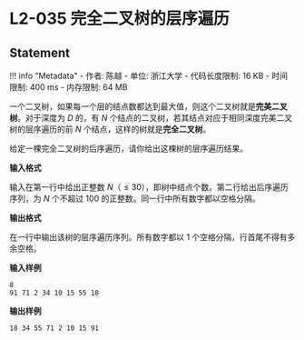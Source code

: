 
# L2-035 完全二叉树的层序遍历

## Statement

!!! info "Metadata"
    - 作者: 陈越
    - 单位: 浙江大学
    - 代码长度限制: 16 KB
    - 时间限制: 400 ms
    - 内存限制: 64 MB

一个二叉树，如果每一个层的结点数都达到最大值，则这个二叉树就是**完美二叉树**。对于深度为 $D$ 的，有 $N$ 个结点的二叉树，若其结点对应于相同深度完美二叉树的层序遍历的前 $N$ 个结点，这样的树就是**完全二叉树**。

给定一棵完全二叉树的后序遍历，请你给出这棵树的层序遍历结果。

**输入格式**

输入在第一行中给出正整数 $N$（$\le 30$），即树中结点个数。第二行给出后序遍历序列，为 $N$ 个不超过 100 的正整数。同一行中所有数字都以空格分隔。


**输出格式**

在一行中输出该树的层序遍历序列。所有数字都以 1 个空格分隔，行首尾不得有多余空格。

**输入样例**
```plaintext
8
91 71 2 34 10 15 55 18
```

**输出样例**
```plaintext
18 34 55 71 2 10 15 91
```

